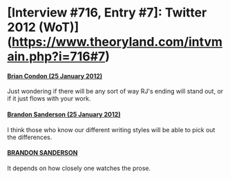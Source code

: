 # [Interview #716, Entry #7]: Twitter 2012 (WoT)](https://www.theoryland.com/intvmain.php?i=716#7)

#### [Brian Condon (25 January 2012)](https://twitter.com/Bryzie101/status/162033817689931776)

Just wondering if there will be any sort of way RJ's ending will stand out, or if it just flows with your work.

#### [Brandon Sanderson (25 January 2012)](https://twitter.com/BrandSanderson/status/162094240074178561)

I think those who know our different writing styles will be able to pick out the differences.

#### [BRANDON SANDERSON](https://twitter.com/BrandSanderson/status/162094310114861056)

It depends on how closely one watches the prose.


